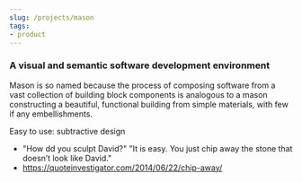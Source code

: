 ```yaml
---
slug: /projects/mason
tags:
- product
---
```


### A visual and semantic software development environment

Mason is so named because the process of composing software from a vast collection of building block components is analogous to a mason constructing a beautiful, functional building from simple materials, with few if any embellishments.

Easy to use: subtractive design
- "How dd you sculpt David?" "It is easy. You just chip away the stone that doesn’t look like David."
- https://quoteinvestigator.com/2014/06/22/chip-away/